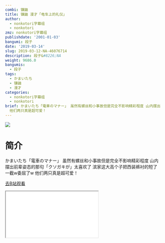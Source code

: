 ```yaml
---
combi: 镰鼬
title: 镰鼬 漫才「电车上的礼仪」
author:
  - nonkotori字幕组
  - nonkotori
zmz: nonkotori字幕组
publishdate: '2001-01-03'
bangumi: 段子
date: '2019-03-14'
slug: 2019-03-12-NA-46076714
description: 段子&#8226;NA
weight: 9686.0
bangumis:
  - 段子
tags:
  - かまいたち
  - 镰鼬
  - 漫才
categories:
  - nonkotori字幕组
  - nonkotori
brief: かまいたち「電車のマナー」 虽然有螺丝和小事故但是完全不影响精彩程度 山内摆出前辈姿态的那句「クソガキが」太喜欢了 滨家这大高个子把西装裤衬的短了一截w委屈了w
  他们两只真是超可爱！
---
```

![](https://i.imgur.com/IgaXkly.jpg)
# 简介  
かまいたち「電車のマナー」
虽然有螺丝和小事故但是完全不影响精彩程度
山内摆出前辈姿态的那句「クソガキが」太喜欢了
滨家这大高个子把西装裤衬的短了一截w委屈了w
他们两只真是超可爱！  

[去B站观看](https://www.bilibili.com/video/av46076714/)
<div class ="resp-container"><iframe class="testiframe" src="//player.bilibili.com/player.html?aid=46076714"", scrolling="no", allowfullscreen="true" > </iframe></div> 
